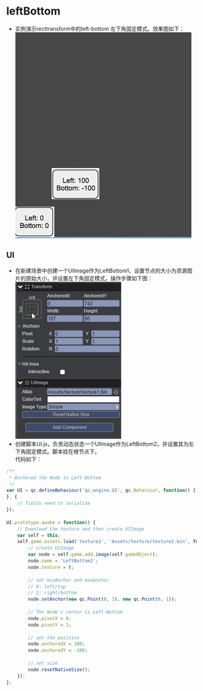# leftBottom

* 实例演示recttransform中的left-bottom 左下角固定模式。效果图如下：<br>
![leftBottom](images\UI.png)

## UI

* 在新建场景中创建一个UIImage作为LeftBottom1，设置节点的大小为资源图片的原始大小，并设置左下角固定模式，操作步骤如下图：<br>
![](images\left.gif)
* 创建脚本UI.js，负责动态状态一个UIImage作为LeftBottom2，并设置其为左下角固定模式。脚本挂在根节点下。<br>
代码如下：<br>

```javascript
/**
 * Anchored the Node to Left-Bottom
 */ 
var UI = qc.defineBehaviour('qc.engine.UI', qc.Behaviour, function() {
}, {
    // fields need to serialize
});

UI.prototype.awake = function() {
	// Download the texture and then create UIImage
    var self = this;
    self.game.assets.load('texture2', 'Assets/texture/texture2.bin', function(t) {
        // create UIImage
        var node = self.game.add.image(self.gameObject);
        node.name = 'LeftBottom2';
        node.texture = t;
        
        // set minAnchor and maxAnchor
        // 0: left/top
        // 1: right/bottom
        node.setAnchor(new qc.Point(0, 1), new qc.Point(0, 1));
        
        // The Node's center is Left-Bottom
        node.pivotX = 0;
        node.pivotY = 1;
        
        // set the position
        node.anchoredX = 100;
        node.anchoredY = -100;
        
        // set size
        node.resetNativeSize();
    });
};
```